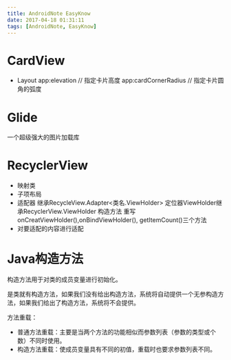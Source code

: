 ```yaml
---
title: AndroidNote EasyKnow
date: 2017-04-18 01:31:11
tags: [AndroidNote, EasyKnow]
---
```

# CardView

- Layout 
 app:elevation // 指定卡片高度
 app:cardCornerRadius // 指定卡片圆角的弧度
	

# Glide

一个超级强大的图片加载库


# RecyclerView

- 映射类
- 子项布局
- 适配器
 继承RecycleView.Adapter<类名.ViewHolder>
 定位器ViewHolder继承RecyclerView.ViewHolder
 构造方法
 重写onCreatViewHolder(),onBindViewHolder(), getItemCount()三个方法
- 对要适配的内容进行适配
 

# Java构造方法

构造方法用于对类的成员变量进行初始化。

是类就有构造方法，如果我们没有给出构造方法，系统将自动提供一个无参构造方法，如果我们给出了构造方法，系统将不会提供。

方法重载：
- 普通方法重载：主要是当两个方法的功能相似而参数列表（参数的类型或个数）不同时使用。
- 构造方法重载：使成员变量具有不同的初值，重载时也要求参数列表不同。 

